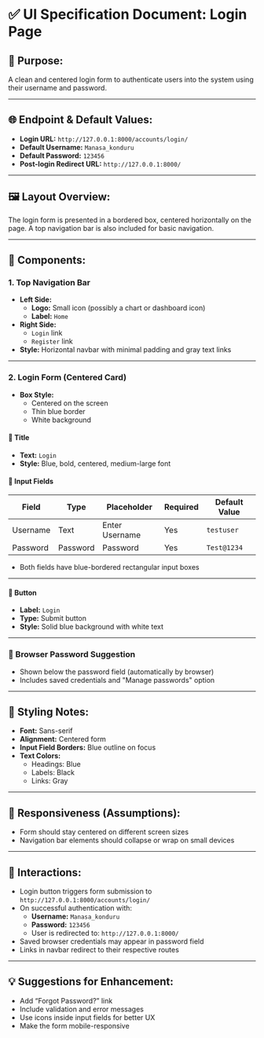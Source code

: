 # ✅ UI Specification Document: Login Page

## 🎯 Purpose:
A clean and centered login form to authenticate users into the system using their username and password.

---

## 🌐 Endpoint & Default Values:

- **Login URL:** `http://127.0.0.1:8000/accounts/login/`
- **Default Username:** `Manasa_konduru`
- **Default Password:** `123456`
- **Post-login Redirect URL:** `http://127.0.0.1:8000/`

---

## 🖼️ Layout Overview:
The login form is presented in a bordered box, centered horizontally on the page. A top navigation bar is also included for basic navigation.

---

## 🧩 Components:

### 1. Top Navigation Bar
- **Left Side:**
  - **Logo:** Small icon (possibly a chart or dashboard icon)
  - **Label:** `Home`
- **Right Side:**
  - `Login` link  
  - `Register` link  
- **Style:** Horizontal navbar with minimal padding and gray text links

---

### 2. Login Form (Centered Card)
- **Box Style:** 
  - Centered on the screen  
  - Thin blue border  
  - White background  

#### 🔷 Title
- **Text:** `Login`  
- **Style:** Blue, bold, centered, medium-large font

#### 🔲 Input Fields

| Field     | Type     | Placeholder     | Required | Default Value |
|-----------|----------|-----------------|----------|----------------|
| Username  | Text     | Enter Username  | Yes      | `testuser`     |
| Password  | Password | Password        | Yes      | `Test@1234`    |

- Both fields have blue-bordered rectangular input boxes

---

#### 🔘 Button
- **Label:** `Login`  
- **Type:** Submit button  
- **Style:** Solid blue background with white text  

---

### 🔐 Browser Password Suggestion
- Shown below the password field (automatically by browser)  
- Includes saved credentials and "Manage passwords" option

---

## 🎨 Styling Notes:
- **Font:** Sans-serif  
- **Alignment:** Centered form  
- **Input Field Borders:** Blue outline on focus  
- **Text Colors:**  
  - Headings: Blue  
  - Labels: Black  
  - Links: Gray  

---

## 📱 Responsiveness (Assumptions):
- Form should stay centered on different screen sizes  
- Navigation bar elements should collapse or wrap on small devices  

---

## 🔘 Interactions:
- Login button triggers form submission to `http://127.0.0.1:8000/accounts/login/`  
- On successful authentication with:
  - **Username:** `Manasa_konduru`
  - **Password:** `123456`
  - User is redirected to: `http://127.0.0.1:8000/`  
- Saved browser credentials may appear in password field  
- Links in navbar redirect to their respective routes  

---

## 💡 Suggestions for Enhancement:
- Add “Forgot Password?” link  
- Include validation and error messages  
- Use icons inside input fields for better UX  
- Make the form mobile-responsive  
